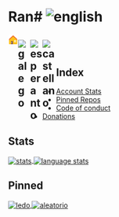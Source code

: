 # Ran# <img src="https://raw.githubusercontent.com/Ran-n/svgs/main/bandeiras/nacións/en-0.svg" width="27" alt="english" title="English">

[<img align="left" src="../../media/emojis/casa.svg" width="20" alt="inicio" title="Inicio">](../../README.md)

[<img align="left" src="https://raw.githubusercontent.com/Ran-n/svgs/main/bandeiras/nacións/gz-0.svg" width="25" alt="galego" title="Galego">](readme_gz.md)
[<img align="left" src="https://raw.githubusercontent.com/Ran-n/svgs/main/bandeiras/nacións/eo-0.svg" width="25" alt="esperanto" title="Esperanto">](readme_eo.md)
[<img align="left" src="https://raw.githubusercontent.com/Ran-n/svgs/main/bandeiras/nacións/cas-0.svg" width="28" alt="castellano" title="Castellano">](readme_cas.md)
<img align="center">
<img align="right">
---

## Index
- [Account Stats](readme_en.md#stats)
- [Pinned Repos](readme_en.md#pinned)
- [Code of conduct](https://github.com/Ran-n/doc/blob/main/coc/coc_en.md)
- [Donations](https://github.com/Ran-n/doc/blob/main/doazóns.md)

## Stats
<a href="https://github-readme-stats.vercel.app/api?username=ran-n&theme=dark&show_icons=true&include_all_commits=true">
  <img align="center" width="400" src="https://github-readme-stats.vercel.app/api?username=ran-n&theme=dark&show_icons=true&include_all_commits=true" alt="stats" title="Stats"/>
</a>
<a href="https://github-readme-stats.vercel.app/api/top-langs/?username=ran-n&theme=dark&layout=compact">
  <img align="center" width="334" src="https://github-readme-stats.vercel.app/api/top-langs/?username=ran-n&theme=dark&layout=compact" alt="language stats" title="Language Stats"/>
</a>

## Pinned
<a href="https://github-readme-stats.vercel.app/api/pin/?username=ran-n&repo=ledo&theme=dark">
  <img align="center" width="370" src="https://github-readme-stats.vercel.app/api/pin/?username=ran-n&repo=ledo&theme=dark" alt="ledo" title="Ledo"/>
</a>
<a href="https://github-readme-stats.vercel.app/api/pin/?username=ran-n&repo=aleatorio&theme=dark">
  <img align="center" width="400" src="https://github-readme-stats.vercel.app/api/pin/?username=ran-n&repo=aleatorio&theme=dark" alt="aleatorio" title="Aleatorio"/>
</a>
